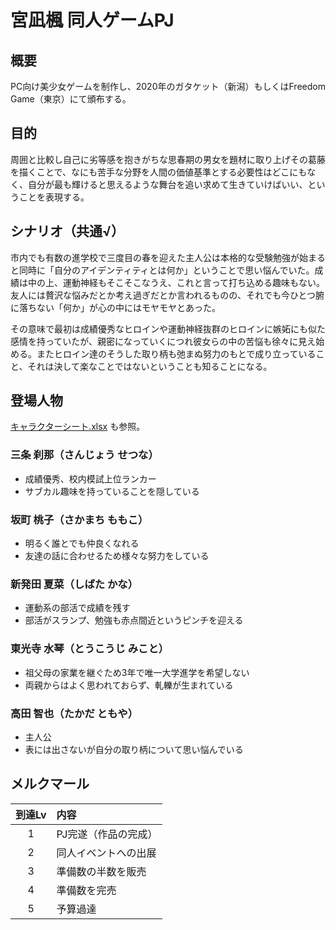 # 宮凪楓 同人ゲームPJ

## 概要
PC向け美少女ゲームを制作し、2020年のガタケット（新潟）もしくはFreedom Game（東京）にて頒布する。

## 目的
周囲と比較し自己に劣等感を抱きがちな思春期の男女を題材に取り上げその葛藤を描くことで、なにも苦手な分野を人間の価値基準とする必要性はどこにもなく、自分が最も輝けると思えるような舞台を追い求めて生きていけばいい、ということを表現する。

## シナリオ（共通√）
市内でも有数の進学校で三度目の春を迎えた主人公は本格的な受験勉強が始まると同時に「自分のアイデンティティとは何か」ということで思い悩んでいた。成績は中の上、運動神経もそこそこなうえ、これと言って打ち込める趣味もない。友人には贅沢な悩みだとか考え過ぎだとか言われるものの、それでも今ひとつ腑に落ちない「何か」が心の中にはモヤモヤとあった。

その意味で最初は成績優秀なヒロインや運動神経抜群のヒロインに嫉妬にも似た感情を持っていたが、親密になっていくにつれ彼女らの中の苦悩も徐々に見え始める。またヒロイン達のそうした取り柄も弛まぬ努力のもとで成り立っていること、それは決して楽なことではないということも知ることになる。

## 登場人物

[キャラクターシート.xlsx](../04_キャラクター/キャラクターシート.xlsx) も参照。

### 三条 刹那（さんじょう せつな）
- 成績優秀、校内模試上位ランカー
- サブカル趣味を持っていることを隠している

### 坂町 桃子（さかまち ももこ）
- 明るく誰とでも仲良くなれる
- 友達の話に合わせるため様々な努力をしている

### 新発田 夏菜（しばた かな）
- 運動系の部活で成績を残す
- 部活がスランプ、勉強も赤点間近というピンチを迎える

### 東光寺 水琴（とうこうじ みこと）
- 祖父母の家業を継ぐため3年で唯一大学進学を希望しない
- 両親からはよく思われておらず、軋轢が生まれている

### 高田 智也（たかだ ともや）
- 主人公
- 表には出さないが自分の取り柄について思い悩んでいる

## メルクマール

| 到達Lv | 内容                 |
|:------:|:-------------------- |
| 1      | PJ完遂（作品の完成） |
| 2      | 同人イベントへの出展 |
| 3      | 準備数の半数を販売   |
| 4      | 準備数を完売         |
| 5      | 予算過達             |
